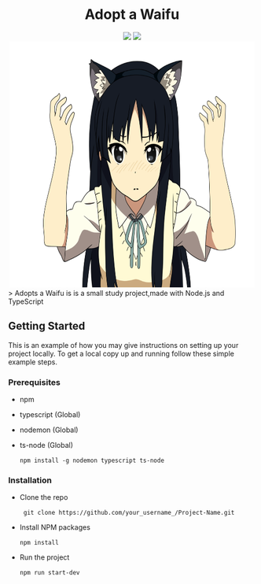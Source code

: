 # <div align="center"> Adopt a Waifu </div>

<div align="center">
    <img src="https://img.shields.io/badge/TypeScript-007ACC?style=for-the-badge&logo=typescript&logoColor=white"/>
    <img src="https://img.shields.io/badge/Node.js-339933?style=for-the-badge&logo=nodedotjs&logoColor=white"/>
</div>

<div align="center">
    <img src="adoptawaifu.png" alt="readme-banner" width="500" height="500">
</div>
> Adopts a Waifu is is a small study project,made with Node.js and TypeScript

## Getting Started

This is an example of how you may give instructions on setting up your project locally. To get a local copy up and running follow these simple example steps.

### Prerequisites

- npm 
- typescript (Global)
- nodemon (Global)
- ts-node (Global)

      npm install -g nodemon typescript ts-node

### Installation

- Clone the repo

       git clone https://github.com/your_username_/Project-Name.git
       
- Install NPM packages

      npm install

- Run the project

      npm run start-dev
